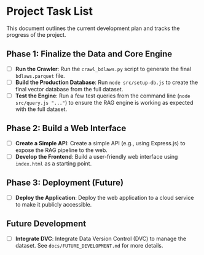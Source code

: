 <!-- Gemini Directive: This file should be kept up-to-date with the project's progress. -->

# Project Task List

This document outlines the current development plan and tracks the progress of the project.

## Phase 1: Finalize the Data and Core Engine

- [ ] **Run the Crawler**: Run the `crawl_bdlaws.py` script to generate the final `bdlaws.parquet` file.
- [ ] **Build the Production Database**: Run `node src/setup-db.js` to create the final vector database from the full dataset.
- [ ] **Test the Engine**: Run a few test queries from the command line (`node src/query.js "..."`) to ensure the RAG engine is working as expected with the full dataset.

## Phase 2: Build a Web Interface

- [ ] **Create a Simple API**: Create a simple API (e.g., using Express.js) to expose the RAG pipeline to the web.
- [ ] **Develop the Frontend**: Build a user-friendly web interface using `index.html` as a starting point.

## Phase 3: Deployment (Future)

- [ ] **Deploy the Application**: Deploy the web application to a cloud service to make it publicly accessible.

## Future Development

- [ ] **Integrate DVC**: Integrate Data Version Control (DVC) to manage the dataset. See `docs/FUTURE_DEVELOPMENT.md` for more details.